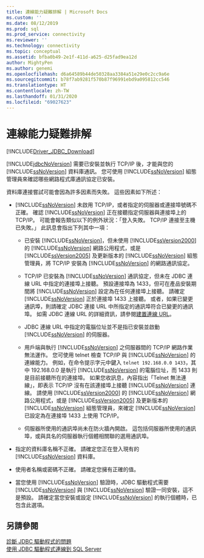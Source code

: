 ```yaml
---
title: 連線能力疑難排解 | Microsoft Docs
ms.custom: ''
ms.date: 08/12/2019
ms.prod: sql
ms.prod_service: connectivity
ms.reviewer: ''
ms.technology: connectivity
ms.topic: conceptual
ms.assetid: bfba0b49-2e1f-411d-a625-d25fad9ea12d
author: MightyPen
ms.author: genemi
ms.openlocfilehash: d6a64589b44de50328aa3384a51e29e0c2cc9a6e
ms.sourcegitcommit: b78f7ab9281f570b87f96991ebd9a095812cc546
ms.translationtype: HT
ms.contentlocale: zh-TW
ms.lasthandoff: 01/31/2020
ms.locfileid: "69027623"
---
```

# <a name="troubleshooting-connectivity"></a>連線能力疑難排解
[!INCLUDE[Driver_JDBC_Download](../../includes/driver_jdbc_download.md)]

  [!INCLUDE[jdbcNoVersion](../../includes/jdbcnoversion_md.md)] 需要已安裝並執行 TCP/IP 後，才能與您的 [!INCLUDE[ssNoVersion](../../includes/ssnoversion-md.md)] 資料庫通訊。 您可使用 [!INCLUDE[ssNoVersion](../../includes/ssnoversion-md.md)] 組態管理員來確認哪些網路程式庫通訊協定已安裝。  
  
 資料庫連接嘗試可能會因為許多因素而失敗。 這些因素如下所述：  
  
-   [!INCLUDE[ssNoVersion](../../includes/ssnoversion-md.md)] 未啟用 TCP/IP，或者指定的伺服器或連接埠號碼不正確。 確認 [!INCLUDE[ssNoVersion](../../includes/ssnoversion-md.md)] 正在接聽指定伺服器與連接埠上的 TCP/IP。 可能會報告類似以下的例外狀況：「登入失敗。 TCP/IP 連接至主機已失敗。」 此訊息會指出下列其中一項：  
  
    -   已安裝 [!INCLUDE[ssNoVersion](../../includes/ssnoversion-md.md)]，但未使用 [!INCLUDE[ssVersion2000](../../includes/ssversion2000-md.md)] 的 [!INCLUDE[ssNoVersion](../../includes/ssnoversion-md.md)] 網路公用程式，或是 [!INCLUDE[ssVersion2005](../../includes/ssversion2005-md.md)] 及更新版本的 [!INCLUDE[ssNoVersion](../../includes/ssnoversion-md.md)] 組態管理員，將 TCP/IP 安裝為 [!INCLUDE[ssNoVersion](../../includes/ssnoversion-md.md)] 的網路通訊協定。  
  
    -   TCP/IP 已安裝為 [!INCLUDE[ssNoVersion](../../includes/ssnoversion-md.md)] 通訊協定，但未在 JDBC 連線 URL 中指定的連接埠上接聽。 預設連接埠為 1433，但可在產品安裝期間將 [!INCLUDE[ssNoVersion](../../includes/ssnoversion-md.md)] 設定為在任何連接埠上接聽。 請確定 [!INCLUDE[ssNoVersion](../../includes/ssnoversion-md.md)] 正於連接埠 1433 上接聽。 或者，如果已變更通訊埠，則請確定 JDBC 連接 URL 中所指定的通訊埠符合已變更的通訊埠。 如需 JDBC 連線 URL 的詳細資訊，請參閱[建置連線 URL](../../connect/jdbc/building-the-connection-url.md)。  
  
    -   JDBC 連線 URL 中指定的電腦位址並不是指已安裝並啟動 [!INCLUDE[ssNoVersion](../../includes/ssnoversion-md.md)] 的伺服器。  
  
    -   用戶端與執行 [!INCLUDE[ssNoVersion](../../includes/ssnoversion-md.md)] 之伺服器間的 TCP/IP 網路作業無法運作。 您可使用 telnet 檢查 TCP/IP 與 [!INCLUDE[ssNoVersion](../../includes/ssnoversion-md.md)] 的連線能力。 例如，在命令提示字元中鍵入 `telnet 192.168.0.0 1433`，其中 192.168.0.0 是執行 [!INCLUDE[ssNoVersion](../../includes/ssnoversion-md.md)] 的電腦位址，而 1433 則是目前接聽所在的連接埠。 如果您收訊息，內容指出「Telnet 無法連線」，即表示 TCP/IP 沒有在該連接埠上接聽 [!INCLUDE[ssNoVersion](../../includes/ssnoversion-md.md)] 連線。 請使用 [!INCLUDE[ssVersion2000](../../includes/ssversion2000-md.md)] 的 [!INCLUDE[ssNoVersion](../../includes/ssnoversion-md.md)] 網路公用程式，或是 [!INCLUDE[ssVersion2005](../../includes/ssversion2005-md.md)] 及更新版本的 [!INCLUDE[ssNoVersion](../../includes/ssnoversion-md.md)] 組態管理員，來確定 [!INCLUDE[ssNoVersion](../../includes/ssnoversion-md.md)] 已設定為在連接埠 1433 上使用 TCP/IP。  
  
    -   伺服器所使用的通訊埠尚未在防火牆內開啟。 這包括伺服器所使用的通訊埠，或與具名的伺服器執行個體相關聯的選用通訊埠。  
  
-   指定的資料庫名稱不正確。 請確定您正在登入現有的 [!INCLUDE[ssNoVersion](../../includes/ssnoversion-md.md)] 資料庫。  
  
-   使用者名稱或密碼不正確。 請確定您擁有正確的值。  
  
-   當您使用 [!INCLUDE[ssNoVersion](../../includes/ssnoversion-md.md)] 驗證時，JDBC 驅動程式需要 [!INCLUDE[ssNoVersion](../../includes/ssnoversion-md.md)] 與 [!INCLUDE[ssNoVersion](../../includes/ssnoversion-md.md)] 驗證一同安裝，這不是預設。 請確定當您安裝或設定 [!INCLUDE[ssNoVersion](../../includes/ssnoversion-md.md)] 的執行個體時，已包含此選項。  
  
## <a name="see-also"></a>另請參閱  
 [診斷 JDBC 驅動程式的問題](../../connect/jdbc/diagnosing-problems-with-the-jdbc-driver.md)   
 [使用 JDBC 驅動程式連線到 SQL Server](../../connect/jdbc/connecting-to-sql-server-with-the-jdbc-driver.md)  
  
  
